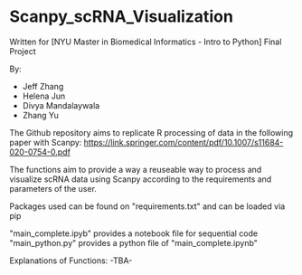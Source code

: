 # Scanpy_scRNA_Visualization

Written for [NYU Master in Biomedical Informatics - Intro to Python] Final Project

By:
- Jeff Zhang
- Helena Jun
- Divya Mandalaywala
- Zhang Yu


The Github repository aims to replicate R processing of data in the following paper with Scanpy:
https://link.springer.com/content/pdf/10.1007/s11684-020-0754-0.pdf

The functions aim to provide a way a reuseable way to process and visualize scRNA data using Scanpy according to the requirements and parameters of the user.

Packages used can be found on "requirements.txt" and can be loaded via pip

"main_complete.ipyb" provides a notebook file for sequential code
"main_python.py" provides a python file of "main_complete.ipynb"

Explanations of Functions:
-TBA-
